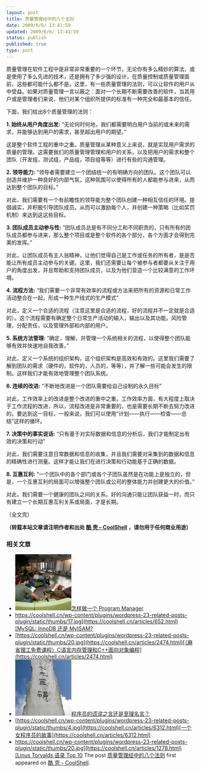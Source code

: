 ```yaml
---
layout: post
title: 质量管理经中的八个法则
date: 2009/6/6/ 13:41:59
updated: 2009/6/6/ 13:41:59
status: publish
published: true
type: post
---
```


质量管理在软件工程中是非常非常重要的一个环节，无论你有多么精妙的算法，或是使用了多么先进的技术，还是拥有了多少强的设计，在质量控制或质量管理面前，这些都可能什么都不是。这里，有一些质量管理的法则，可以让软件的用户从中受益。如果对质量管理一言以蔽之：面对一个长期不断需要改善的软件，当其用户或是管理者们来说，他们对某个组织所提供的标准有一种完全和最基本的信任。


下面，我们给出8个质量管理的法则：


**1. 始终从用户角度出发:** “无论何时何地，我们都需要明白用户当前的或未来的需求，并能够达到用户的需求，甚至超出用户的期望。”


这是整个软件工程的重中之重。质量管理从某种意义上来说，就是实现用户需求的质量的管理。这需要我们的质量管理管理和用户的关系，以及把用户的需求和整个团队（开发组，测试组，产品组，项目组等等）进行有些的沟通管理。



**2. 领导能力:** “领导者需要建立一个团结统一的有明确方向的团队。这个团队可以创造并维护一种良好的内部气氛，这种氛围可以使得所有的人都能参与进来，从而达到整个团队的目标。”


对此，我们需要有一个有前瞻性的领导能为整个团队创建一种相互信任的环境。提倡诚实，并积极引导团队成员。从而可以激励每个人，并创建一种策略（比如奖罚机制）来达到这这些目标。


**3. 团队成员主动参与性:** “团队成员总是有不同分工和不同职责的，只有所有的团队成员都参与进来，那么整个项目或是整个软件的各个部分，各个方面才会得到完美的发挥。”


对此，让团队成员有主人翁精神，让他们觉得自己是工作或任务的所有者，是是否能让所有成员主动参与的关键。这里，我们还需要让每个被参与者都要从关注于用户的角度出发，并且帮助和支持团队成员，以及为他们营造一个比较满意的工作环境。


**4. 流程方法:** “我们需要一个非常有效率的流程或方法来把所有的资源和日常工作活动整合在一起，形成一种生产线式的生产模式”


对此，定义一个合适的流程（注意这里是合适的流程，好的流程并不一定就是合适的）。这个流程需要有确定整个日常生产活动的输入，输出以及其功能。风险管理，分配责任，以及管理外部和内部的用户。


**5. 系统方法管理:** “确定，理解，并管理一个系统相关的流程，以使得整个团队能够有效并快速地自我改善。”


对此，定义一个系统的组织架构，这个组织架构是高效和有效的。这里我们需要了解到团队的需求（硬件的，软件的，人员的，等等），并了解一些可能会发生的限制。这样我们才能有效地管理整个团队系统。


**6. 连续的改进:** “不断地改进是一个团队需要给自己设制的永久目标”


对此，工作效率上的改进是整个改进的重中之重。工作效率方面，有大程度上取决于工作流程的改进，所以，流程改进是非常重要的，也是需要长期不断去努力改进的。要达到这一目标，一般来说，我们可以使用“计划——执行——检查——总结”这样的循环。


**7. 决策中的事实说话:** “只有基于对实际数据和信息的分析后，我们才能制定出有效的决策和行动”


对此，我们需要注意日常数据和信息的收集，并且我们需要对采集到的数据和信息的精确性进行测量。这样才能让我们在进行决策和行动能基于正确的数据。


**8. 互惠互利:** “一个团队中的各个部门或各个子团队虽然是在功能上是独立的，但是，一个互惠互利的局面可以增强整个团队或公司的整体能力并创建更大的价值。”


对此，我们需要一个健康的团队之间的关系。好的沟通只能让团队获益一时，而只有建立一个长期互惠互利关系或局面，才是长期。


（全文完）



**（转载本站文章请注明作者和出处 [酷 壳 – CoolShell](https://coolshell.cn/) ，请勿用于任何商业用途）**



### 相关文章

* [![怎样做一个 Program Manager](../wp-content/uploads/2009/03/09meeting-thumbnail-150x150.jpg)](https://coolshell.cn/articles/76.html)[怎样做一个 Program Manager](https://coolshell.cn/articles/76.html)
* [https://coolshell.cn/wp-content/plugins/wordpress-23-related-posts-plugin/static/thumbs/17.jpg](https://coolshell.cn/articles/652.html)[MySQL: InnoDB 还是 MyISAM?](https://coolshell.cn/articles/652.html)
* [https://coolshell.cn/wp-content/plugins/wordpress-23-related-posts-plugin/static/thumbs/20.jpg](https://coolshell.cn/articles/2474.html)[（麻省理工免费课程）C语言内存管理和C++面向对象编程](https://coolshell.cn/articles/2474.html)
* [![程序员的谎谬之言还是至理名言？](../wp-content/uploads/2011/04/wisdom-225x300-150x150.jpg)](https://coolshell.cn/articles/4235.html)[程序员的谎谬之言还是至理名言？](https://coolshell.cn/articles/4235.html)
* [https://coolshell.cn/wp-content/plugins/wordpress-23-related-posts-plugin/static/thumbs/4.jpg](https://coolshell.cn/articles/6312.html)[一个女程序员的故事](https://coolshell.cn/articles/6312.html)
* [https://coolshell.cn/wp-content/plugins/wordpress-23-related-posts-plugin/static/thumbs/20.jpg](https://coolshell.cn/articles/1278.html)[Linus Torvalds 语录 Top 10](https://coolshell.cn/articles/1278.html)
The post [质量管理经中的八个法则](https://coolshell.cn/articles/971.html) first appeared on [酷 壳 - CoolShell](https://coolshell.cn).